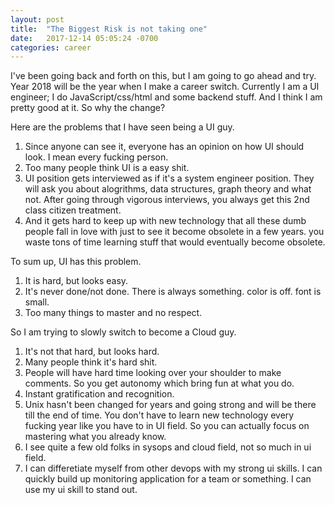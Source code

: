 ```yaml
---
layout: post
title:  "The Biggest Risk is not taking one"
date:   2017-12-14 05:05:24 -0700
categories: career
---
```


I've been going back and forth on this, but I am going to go ahead and try. Year 2018 will be the year when I make a career switch. Currently I am a UI engineer; I do JavaScript/css/html and some backend stuff. And I think I am pretty good at it. So why the change?

Here are the problems that I have seen being a UI guy.

1. Since anyone can see it, everyone has an opinion on how UI should look. I mean every fucking person.
2. Too many people think UI is a easy shit.
3. UI position gets interviewed as if it's a system engineer position. They will ask you about alogrithms, data structures, graph theory and what not. After going through vigorous interviews, you always get this 2nd class citizen treatment.
4. And it gets hard to keep up with new technology that all these dumb people fall in love with just to see it become obsolete in a few years. you waste tons of time learning stuff that would eventually become obsolete.

To sum up, UI has this problem.

1. It is hard, but looks easy.
2. It's never done/not done. There is always something. color is off. font is small. 
3. Too many things to master and no respect.

So I am trying to slowly switch to become a Cloud guy.

1. It's not that hard, but looks hard. 
2. Many people think it's hard shit.
3. People will have hard time looking over your shoulder to make comments. So you get autonomy which bring fun at what you do.
4. Instant gratification and recognition. 
5. Unix hasn't been changed for years and going strong and will be there till the end of time. You don't have to learn new technology every fucking year like you have to in UI field. So you can actually focus on mastering what you already know.
6. I see quite a few old folks in sysops and cloud field, not so much in ui field. 
7. I can differetiate myself from other devops with my strong ui skills. I can quickly build up monitoring application for a team or something. I can use my ui skill to stand out.